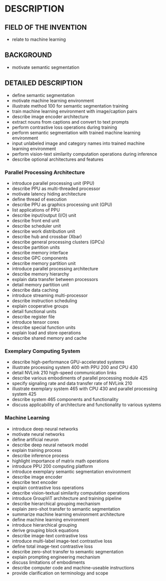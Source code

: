 # DESCRIPTION

## FIELD OF THE INVENTION

- relate to machine learning

## BACKGROUND

- motivate semantic segmentation

## DETAILED DESCRIPTION

- define semantic segmentation
- motivate machine learning environment
- illustrate method 100 for semantic segmentation training
- train machine learning environment with image/caption pairs
- describe image encoder architecture
- extract nouns from captions and convert to text prompts
- perform contrastive loss operations during training
- perform semantic segmentation with trained machine learning environment
- input unlabeled image and category names into trained machine learning environment
- perform vision-text similarity computation operations during inference
- describe optional architectures and features

### Parallel Processing Architecture

- introduce parallel processing unit (PPU)
- describe PPU as multi-threaded processor
- motivate latency hiding architecture
- define thread of execution
- describe PPU as graphics processing unit (GPU)
- list applications of PPU
- describe input/output (I/O) unit
- describe front end unit
- describe scheduler unit
- describe work distribution unit
- describe hub and crossbar (Xbar)
- describe general processing clusters (GPCs)
- describe partition units
- describe memory interface
- describe GPC components
- describe memory partition unit
- introduce parallel processing architecture
- describe memory hierarchy
- explain data transfer between processors
- detail memory partition unit
- describe data caching
- introduce streaming multi-processor
- describe instruction scheduling
- explain cooperative groups
- detail functional units
- describe register file
- introduce tensor cores
- describe special function units
- explain load and store operations
- describe shared memory and cache

### Exemplary Computing System

- describe high-performance GPU-accelerated systems
- illustrate processing system 400 with PPU 200 and CPU 430
- detail NVLink 210 high-speed communication links
- describe various embodiments of parallel processing module 425
- specify signaling rate and data transfer rate of NVLink 210
- illustrate exemplary system 465 with CPU 430 and parallel processing system 425
- describe system 465 components and functionality
- discuss applicability of architecture and functionality to various systems

### Machine Learning

- introduce deep neural networks
- motivate neural networks
- define artificial neuron
- describe deep neural network model
- explain training process
- describe inference process
- highlight importance of matrix math operations
- introduce PPU 200 computing platform
- introduce exemplary semantic segmentation environment
- describe image encoder
- describe text encoder
- explain contrastive loss operations
- describe vision-textual similarity computation operations
- introduce GroupViT architecture and training pipeline
- describe hierarchical grouping mechanism
- explain zero-shot transfer to semantic segmentation
- summarize machine learning environment architecture
- define machine learning environment
- introduce hierarchical grouping
- derive grouping block equations
- describe image-text contrastive loss
- introduce multi-label image-text contrastive loss
- define total image-text contrastive loss
- describe zero-shot transfer to semantic segmentation
- explain prompting engineering mechanism
- discuss limitations of embodiments
- describe computer code and machine-useable instructions
- provide clarification on terminology and scope

